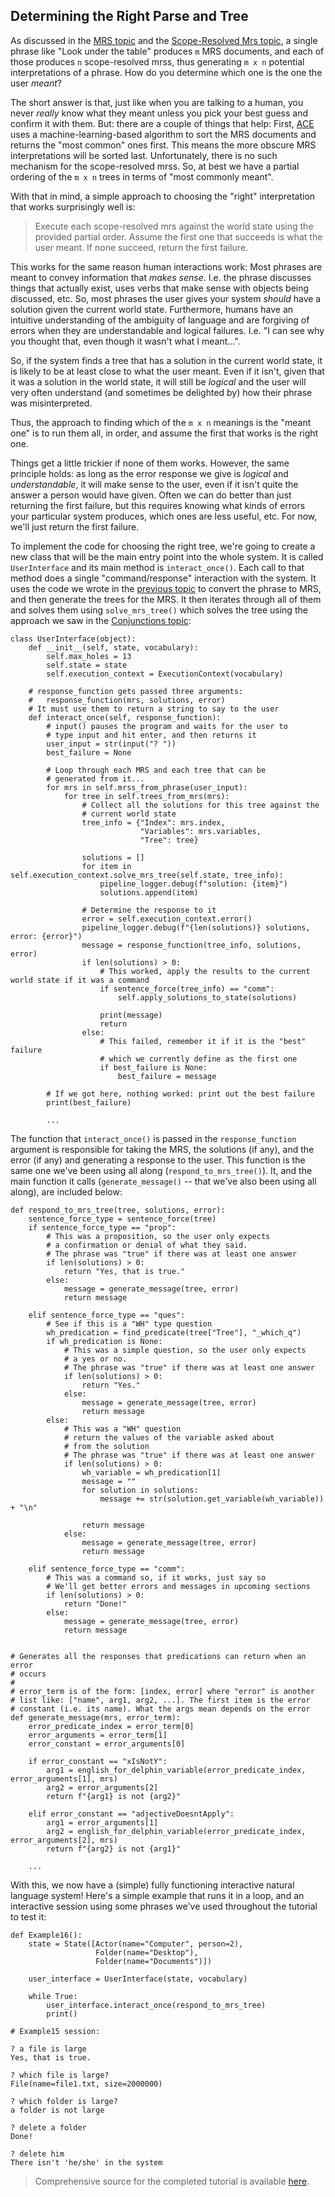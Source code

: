 ## Determining the Right Parse and Tree
As discussed in the [MRS topic](devhowto0010MRS) and the [Scope-Resolved Mrs topic](devhowtoWellFormedTree), a single phrase like "Look under the table" produces `m` MRS documents, and each of those produces `n` scope-resolved mrss, thus generating `m x n` potential interpretations of a phrase. How do you determine which one is the one the user *meant*?

The short answer is that, just like when you are talking to a human, you never *really* know what they meant unless you pick your best guess and confirm it with them. But: there are a couple of things that help: First, [ACE](http://sweaglesw.org/linguistics/ace/) uses a machine-learning-based algorithm to sort the MRS documents and returns the "most common" ones first. This means the more obscure MRS interpretations will be sorted last. Unfortunately, there is no such mechanism for the scope-resolved mrss. So, at best we have a partial ordering of the `m x n` trees in terms of "most commonly meant". 

With that in mind, a simple approach to choosing the "right" interpretation that works surprisingly well is: 

> Execute each scope-resolved mrs against the world state using the provided partial order. Assume the first one that succeeds is what the user meant. If none succeed, return the first failure.

This works for the same reason human interactions work: Most phrases are meant to convey information that *makes sense*. I.e. the phrase discusses things that actually exist, uses verbs that make sense with objects being discussed, etc. So, most phrases the user gives your system *should* have a solution given the current world state. Furthermore, humans have an intuitive understanding of the ambiguity of language and are forgiving of errors when they are understandable and logical failures. I.e. "I can see why you thought that, even though it wasn't what I meant...". 

So, if the system finds a tree that has a solution in the current world state, it is likely to be at least close to what the user meant. Even if it isn't, given that it was a solution in the world state, it will still be *logical* and the user will very often understand (and sometimes be delighted by) how their phrase was misinterpreted.

Thus, the approach to finding which of the `m x n` meanings is the "meant one" is to run them all, in order, and assume the first that works is the right one.

Things get a little trickier if none of them works. However, the same principle holds: as long as the error response we give is *logical* and *understandable*, it will make sense to the user, even if it isn't quite the answer a person would have given. Often we can do better than just returning the first failure, but this requires knowing what kinds of errors your particular system produces, which ones are less useful, etc. For now, we'll just return the first failure.

To implement the code for choosing the right tree, we're going to create a new class that will be the main entry point into the whole system. It is called `UserInterface` and its main method is `interact_once()`. Each call to that method does a single "command/response" interaction with the system. It uses the code we wrote in the [previous topic](devhowtoGenerateMRSAndTrees) to convert the phrase to MRS, and then generate the trees for the MRS. It then iterates through all of them and solves them using `solve_mrs_tree()` which solves the tree using the approach we saw in the [Conjunctions topic](devhowtoConjunctions):

~~~
class UserInterface(object):
    def __init__(self, state, vocabulary):
        self.max_holes = 13
        self.state = state
        self.execution_context = ExecutionContext(vocabulary)
        
    # response_function gets passed three arguments:
    #   response_function(mrs, solutions, error)
    # It must use them to return a string to say to the user
    def interact_once(self, response_function):
        # input() pauses the program and waits for the user to
        # type input and hit enter, and then returns it
        user_input = str(input("? "))
        best_failure = None

        # Loop through each MRS and each tree that can be
        # generated from it...
        for mrs in self.mrss_from_phrase(user_input):
            for tree in self.trees_from_mrs(mrs):
                # Collect all the solutions for this tree against the
                # current world state
                tree_info = {"Index": mrs.index,
                             "Variables": mrs.variables,
                             "Tree": tree}

                solutions = []
                for item in self.execution_context.solve_mrs_tree(self.state, tree_info):
                    pipeline_logger.debug(f"solution: {item}")
                    solutions.append(item)

                # Determine the response to it
                error = self.execution_context.error()
                pipeline_logger.debug(f"{len(solutions)} solutions, error: {error}")
                message = response_function(tree_info, solutions, error)
                if len(solutions) > 0:
                    # This worked, apply the results to the current world state if it was a command
                    if sentence_force(tree_info) == "comm":
                        self.apply_solutions_to_state(solutions)

                    print(message)
                    return
                else:
                    # This failed, remember it if it is the "best" failure
                    # which we currently define as the first one
                    if best_failure is None:
                        best_failure = message

        # If we got here, nothing worked: print out the best failure
        print(best_failure)
        
        ...
~~~

The function that `interact_once()` is passed in the `response_function` argument is responsible for taking the MRS, the solutions (if any), and the error (if any) and generating a response to the user. This function is the same one we've been using all along (`respond_to_mrs_tree()`). It, and the main function it calls (`generate_message()` -- that we've also been using all along), are included below:

~~~
def respond_to_mrs_tree(tree, solutions, error):
    sentence_force_type = sentence_force(tree)
    if sentence_force_type == "prop":
        # This was a proposition, so the user only expects
        # a confirmation or denial of what they said.
        # The phrase was "true" if there was at least one answer
        if len(solutions) > 0:
            return "Yes, that is true."
        else:
            message = generate_message(tree, error)
            return message

    elif sentence_force_type == "ques":
        # See if this is a "WH" type question
        wh_predication = find_predicate(tree["Tree"], "_which_q")
        if wh_predication is None:
            # This was a simple question, so the user only expects
            # a yes or no.
            # The phrase was "true" if there was at least one answer
            if len(solutions) > 0:
                return "Yes."
            else:
                message = generate_message(tree, error)
                return message
        else:
            # This was a "WH" question
            # return the values of the variable asked about
            # from the solution
            # The phrase was "true" if there was at least one answer
            if len(solutions) > 0:
                wh_variable = wh_predication[1]
                message = ""
                for solution in solutions:
                    message += str(solution.get_variable(wh_variable)) + "\n"

                return message
            else:
                message = generate_message(tree, error)
                return message

    elif sentence_force_type == "comm":
        # This was a command so, if it works, just say so
        # We'll get better errors and messages in upcoming sections
        if len(solutions) > 0:
            return "Done!"
        else:
            message = generate_message(tree, error)
            return message


# Generates all the responses that predications can return when an error
# occurs
#
# error_term is of the form: [index, error] where "error" is another
# list like: ["name", arg1, arg2, ...]. The first item is the error
# constant (i.e. its name). What the args mean depends on the error
def generate_message(mrs, error_term):
    error_predicate_index = error_term[0]
    error_arguments = error_term[1]
    error_constant = error_arguments[0]

    if error_constant == "xIsNotY":
        arg1 = english_for_delphin_variable(error_predicate_index, error_arguments[1], mrs)
        arg2 = error_arguments[2]
        return f"{arg1} is not {arg2}"

    elif error_constant == "adjectiveDoesntApply":
        arg1 = error_arguments[1]
        arg2 = english_for_delphin_variable(error_predicate_index, error_arguments[2], mrs)
        return f"{arg2} is not {arg1}"
        
    ...
~~~

With this, we now have a (simple) fully functioning interactive natural language system! Here's a simple example that runs it in a loop, and an interactive session using some phrases we've used throughout the tutorial to test it:

~~~
def Example16():
    state = State([Actor(name="Computer", person=2),
                   Folder(name="Desktop"),
                   Folder(name="Documents")])

    user_interface = UserInterface(state, vocabulary)

    while True:
        user_interface.interact_once(respond_to_mrs_tree)
        print()
        
# Example15 session:

? a file is large
Yes, that is true.

? which file is large?
File(name=file1.txt, size=2000000)

? which folder is large?
a folder is not large

? delete a folder
Done!

? delete him
There isn't 'he/she' in the system
~~~

> Comprehensive source for the completed tutorial is available [here](https://github.com/EricZinda/Perplexity).
